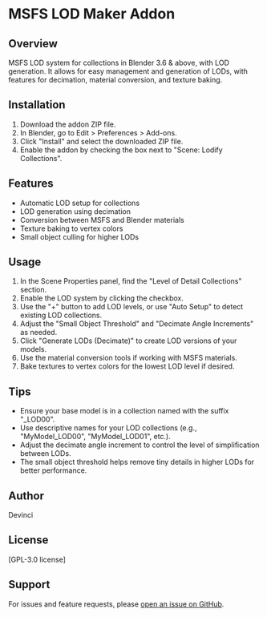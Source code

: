 # MSFS LOD Maker Addon

## Overview
MSFS LOD system for collections in Blender 3.6 & above, with LOD generation. It allows for easy management and generation of LODs, with features for decimation, material conversion, and texture baking.

## Installation
1. Download the addon ZIP file.
2. In Blender, go to Edit > Preferences > Add-ons.
3. Click "Install" and select the downloaded ZIP file.
4. Enable the addon by checking the box next to "Scene: Lodify Collections".

## Features
- Automatic LOD setup for collections
- LOD generation using decimation
- Conversion between MSFS and Blender materials
- Texture baking to vertex colors
- Small object culling for higher LODs

## Usage
1. In the Scene Properties panel, find the "Level of Detail Collections" section.
2. Enable the LOD system by clicking the checkbox.
3. Use the "+" button to add LOD levels, or use "Auto Setup" to detect existing LOD collections.
4. Adjust the "Small Object Threshold" and "Decimate Angle Increments" as needed.
5. Click "Generate LODs (Decimate)" to create LOD versions of your models.
6. Use the material conversion tools if working with MSFS materials.
7. Bake textures to vertex colors for the lowest LOD level if desired.

## Tips
- Ensure your base model is in a collection named with the suffix "_LOD00".
- Use descriptive names for your LOD collections (e.g., "MyModel_LOD00", "MyModel_LOD01", etc.).
- Adjust the decimate angle increment to control the level of simplification between LODs.
- The small object threshold helps remove tiny details in higher LODs for better performance.

## Author
Devinci

## License
[GPL-3.0 license]

## Support
For issues and feature requests, please [open an issue on GitHub](https://github.com/yourusername/your-repo-name/issues).
